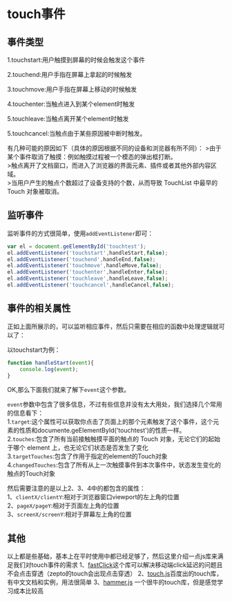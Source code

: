 # touch事件

## 事件类型
1.touchstart:用户触摸到屏幕的时候会触发这个事件

2.touchend:用户手指在屏幕上拿起的时候触发

3.touchmove:用户手指在屏幕上移动的时候触发

4.touchenter:当触点进入到某个element时触发

5.touchleave:当触点离开某个element时触发

5.touchcancel:当触点由于某些原因被中断时触发。
	
有几种可能的原因如下（具体的原因根据不同的设备和浏览器有所不同）：
	>由于某个事件取消了触摸：例如触摸过程被一个模态的弹出框打断。<br>
	>触点离开了文档窗口，而进入了浏览器的界面元素、插件或者其他外部内容区域。<br>
	>当用户产生的触点个数超过了设备支持的个数，从而导致 TouchList 中最早的 Touch 对象被取消。<br>


## 监听事件
监听事件的方式很简单，使用`addEventListener`即可：
```javascript
var el = document.geElementById('touchtest');
el.addEventListener('touchstart',handleStart,false);
el.addEventListener('touchend',handleEnd,false);
el.addEventListener('touchmove',handleMove,false);
el.addEventListener('touchenter',handleEnter,false);
el.addEventListener('touchleave',handleLeave,false);
el.addEventListener('touchcancel',handleCancel,false);
```

## 事件的相关属性
正如上面所展示的，可以监听相应事件，然后只需要在相应的函数中处理逻辑就可以了：

以touchstart为例：
```javascript
function handleStart(event){
	console.log(event);
}
```
OK,那么下面我们就来了解下`event`这个参数。

`event`参数中包含了很多信息，不过有些信息并没有太大用处，我们选择几个常用的信息看下：<br>
1.`target`:这个属性可以获取你点击了页面上的那个元素触发了这个事件，这个元素的性质和documente.geElementById('touchtest')的性质一样。<br>
2.`touches`:包含了所有当前接触触摸平面的触点的 Touch 对象，无论它们的起始于哪个 element 上，也无论它们状态是否发生了变化<br>
3.`targetTouches`:包含了作用于指定的element的Touch对象<br>
4.`changedTouches`:包含了所有从上一次触摸事件到本次事件中，状态发生变化的触点的Touch对象<br>

然后需要注意的是以上2、3、4中的都包含的属性：<br>
1、`clientX/clientY`:相对于浏览器窗口viewport的左上角的位置<br>
2、`pageX/pageY`:相对于页面左上角的位置<br>
3、`screenX/screenY`:相对于屏幕左上角的位置<br>

## 其他
以上都是些基础，基本上在平时使用中都已经足够了，然后这里介绍一点js库来满足我们对touch事件的需求
1、[fastClick](https://github.com/ftlabs/fastclick)这个库可以解决移动端click延迟的问题且不会点击穿透（zepto的touch会出现点击穿透）
2、[touch.js](http://touch.code.baidu.com/)百度出的touch库，有中文文档和实例，用法很简单
3、[hammer.js](http://hammerjs.github.io/) 一个很牛的touch库，但是感觉学习成本比较高
